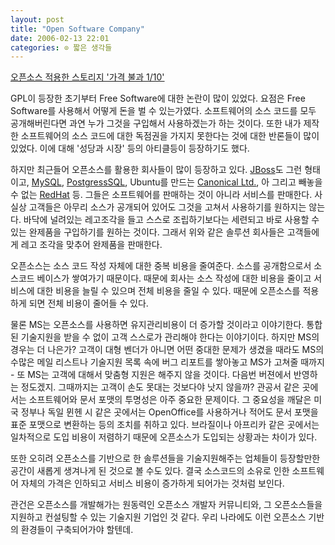 ```yaml
---
layout: post
title: "Open Software Company"
date: 2006-02-13 22:01
categories: ⊙ 짧은 생각들
---
```


[오픈소스 적용한 스토리지 '가격 불과 1/10'](http://www.zdnet.co.kr/news/enterprise/storage/0,39031208,39138445,00.htm)

GPL이 등장한 초기부터 Free Software에 대한 논란이 많이 있었다. 요점은 Free Software를 사용해서 어떻게 돈을 벌 수 있는가였다. 소프트웨어의 소스 코드를 모두 공개해버린다면 과연 누가 그것을 구입해서 사용하겠는가 하는 것이다. 또한 내가 제작한 소프트웨어의 소스 코드에 대한 독점권을 가지지 못한다는 것에 대한 반론들이 많이 있었다. 이에 대해 '성당과 시장' 등의 아티클등이 등장하기도 했다.

하지만 최근들어 오픈소스를 활용한 회사들이 많이 등장하고 있다. [JBoss](http://jboss.com/)도 그런 형태이고, [MySQL](http://www.mysql.com/), [PostgressSQL](http://www.postgresql.org/), Ubuntu를 만드는 [Canonical Ltd.](http://www.canonical.com/), 아 그리고 빼놓을 수 없는 [RedHat](http://www.redhat.com/) 등. 그들은 소프트웨어를 판매하는 것이 아니라 서비스를 판매한다. 사실상 고객들은 아무리 소스가 공개되어 있어도 그것을 고쳐서 사용하기를 원하지는 않는다. 바닥에 널려있는 레고조각을 들고 스스로 조립하기보다는 세련되고 바로 사용할 수 있는 완제품을 구입하기를 원하는 것이다. 그래서 위와 같은 솔루션 회사들은 고객들에게 레고 조각을 맞추어 완제품을 판매한다.

오픈소스는 소스 코드 작성 자체에 대한 중복 비용을 줄여준다. 소스를 공개함으로서 소스코드 베이스가 쌓여가기 때문이다. 때문에 회사는 소스 작성에 대한 비용을 줄이고 서비스에 대한 비용을 늘릴 수 있으며 전체 비용을 줄일 수 있다. 때문에 오픈소스를 적용하게 되면 전체 비용이 줄어들 수 있다. 

물론 MS는 오픈소스를 사용하면 유지관리비용이 더 증가할 것이라고 이야기한다. 통합된 기술지원을 받을 수 없이 고객 스스로가 관리해야 한다는 이야기이다. 하지만 MS의 경우는 더 나은가? 고객이 대형 벤더가 아니면 어떤 중대한 문제가 생겼을 때라도 MS의 수많은 메일 리스트나 기술지원 목록 속에 버그 리포트를 쌓아놓고 MS가 고쳐줄 때까지 - 또 MS는 고객에 대해서 맞춤형 지원은 해주지 않을 것이다. 다음번 버젼에서 반영하는 정도겠지. 그때까지는 고객이 손도 못대는 것보다야 낫지 않을까? 관공서 같은 곳에서는 소프트웨어와 문서 포맷의 투명성은 아주 중요한 문제이다. 그 중요성을 깨달은 미국 정부나 독일 뮌헨 시 같은 곳에서는 OpenOffice를 사용하거나 적어도 문서 포맷을 표준 포맷으로 변환하는 등의 조치를 취하고 있다. 브라질이나 아프리카 같은 곳에서는 일차적으로 도입 비용이 저렴하기 때문에 오픈소스가 도입되는 상황과는 차이가 있다.

또한 오히려 오픈소스를 기반으로 한 솔루션들을 기술지원해주는 업체들이 등장할만한 공간이 새롭게 생겨나게 된 것으로 볼 수도 있다. 결국 소스코드의 소유로 인한 소프트웨어 자체의 가격은 인하되고 서비스 비용이 증가하게 되어가는 것처럼 보인다.

관건은 오픈소스를 개발해가는 원동력인 오픈소스 개발자 커뮤니티와, 그 오픈소스들을 지원하고 컨설팅할 수 있는 기술지원 기업인 것 같다. 우리 나라에도 이런 오픈소스 기반의 환경들이 구축되어가야 할텐데.


       
